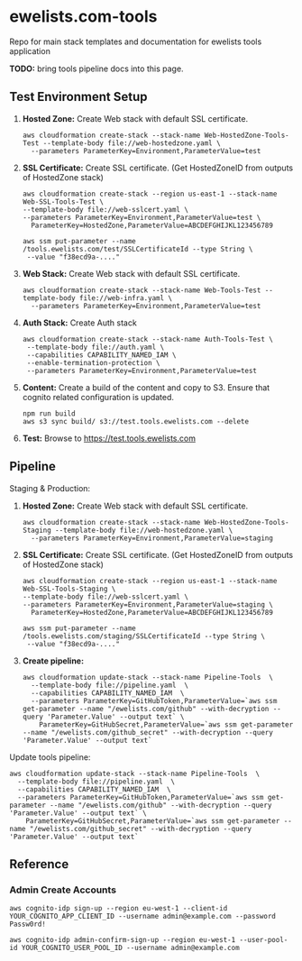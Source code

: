 # ewelists.com-tools
Repo for main stack templates and documentation for ewelists tools application

**TODO:** bring tools pipeline docs into this page.

## Test Environment Setup

1. **Hosted Zone:** Create Web stack with default SSL certificate.
    ```
    aws cloudformation create-stack --stack-name Web-HostedZone-Tools-Test --template-body file://web-hostedzone.yaml \
      --parameters ParameterKey=Environment,ParameterValue=test
    ```
1. **SSL Certificate:** Create SSL certificate. (Get HostedZoneID from outputs of HostedZone stack)
    ```
    aws cloudformation create-stack --region us-east-1 --stack-name Web-SSL-Tools-Test \
    --template-body file://web-sslcert.yaml \
    --parameters ParameterKey=Environment,ParameterValue=test \
      ParameterKey=HostedZone,ParameterValue=ABCDEFGHIJKL123456789

    aws ssm put-parameter --name /tools.ewelists.com/test/SSLCertificateId --type String \
     --value "f38ecd9a-...."
    ```
1. **Web Stack:** Create Web stack with default SSL certificate.
    ```
    aws cloudformation create-stack --stack-name Web-Tools-Test --template-body file://web-infra.yaml \
      --parameters ParameterKey=Environment,ParameterValue=test
    ```
1. **Auth Stack:** Create Auth stack
    ```
    aws cloudformation create-stack --stack-name Auth-Tools-Test \
     --template-body file://auth.yaml \
     --capabilities CAPABILITY_NAMED_IAM \
     --enable-termination-protection \
     --parameters ParameterKey=Environment,ParameterValue=test
    ```
1. **Content:** Create a build of the content and copy to S3.  Ensure that cognito related configuration is updated.
    ```
    npm run build
    aws s3 sync build/ s3://test.tools.ewelists.com --delete
    ```
1. **Test:** Browse to https://test.tools.ewelists.com


## Pipeline

Staging & Production:
1. **Hosted Zone:** Create Web stack with default SSL certificate.
    ```
    aws cloudformation create-stack --stack-name Web-HostedZone-Tools-Staging --template-body file://web-hostedzone.yaml \
      --parameters ParameterKey=Environment,ParameterValue=staging
    ```
1. **SSL Certificate:** Create SSL certificate. (Get HostedZoneID from outputs of HostedZone stack)
    ```
    aws cloudformation create-stack --region us-east-1 --stack-name Web-SSL-Tools-Staging \
    --template-body file://web-sslcert.yaml \
    --parameters ParameterKey=Environment,ParameterValue=staging \
      ParameterKey=HostedZone,ParameterValue=ABCDEFGHIJKL123456789

    aws ssm put-parameter --name /tools.ewelists.com/staging/SSLCertificateId --type String \
     --value "f38ecd9a-...."
    ```
1. **Create pipeline:**
    ```
    aws cloudformation update-stack --stack-name Pipeline-Tools  \
      --template-body file://pipeline.yaml  \
      --capabilities CAPABILITY_NAMED_IAM  \
      --parameters ParameterKey=GitHubToken,ParameterValue=`aws ssm get-parameter --name "/ewelists.com/github" --with-decryption --query 'Parameter.Value' --output text` \
        ParameterKey=GitHubSecret,ParameterValue=`aws ssm get-parameter --name "/ewelists.com/github_secret" --with-decryption --query  'Parameter.Value' --output text`
    ```


Update tools pipeline:
```
aws cloudformation update-stack --stack-name Pipeline-Tools  \
  --template-body file://pipeline.yaml  \
  --capabilities CAPABILITY_NAMED_IAM  \
  --parameters ParameterKey=GitHubToken,ParameterValue=`aws ssm get-parameter --name "/ewelists.com/github" --with-decryption --query 'Parameter.Value' --output text` \
    ParameterKey=GitHubSecret,ParameterValue=`aws ssm get-parameter --name "/ewelists.com/github_secret" --with-decryption --query  'Parameter.Value' --output text`
```

## Reference
### Admin Create Accounts
```
aws cognito-idp sign-up --region eu-west-1 --client-id YOUR_COGNITO_APP_CLIENT_ID --username admin@example.com --password Passw0rd!

aws cognito-idp admin-confirm-sign-up --region eu-west-1 --user-pool-id YOUR_COGNITO_USER_POOL_ID --username admin@example.com
```
